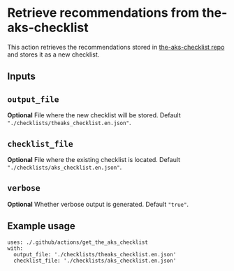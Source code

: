 # Retrieve recommendations from the-aks-checklist

This action retrieves the recommendations stored in [the-aks-checklist repo](https://github.com/lgmorand/the-aks-checklist/tree/master/data/en/items) and stores it as a new checklist.

## Inputs

## `output_file`

**Optional** File where the new checklist will be stored. Default `"./checklists/theaks_checklist.en.json"`.

## `checklist_file`

**Optional** File where the existing checklist is located. Default `"./checklists/aks_checklist.en.json"`.

## `verbose`

**Optional** Whether verbose output is generated. Default `"true"`.


## Example usage

```
uses: ./.github/actions/get_the_aks_checklist
with:
  output_file: './checklists/theaks_checklist.en.json'
  checklist_file: './checklists/aks_checklist.en.json'
```